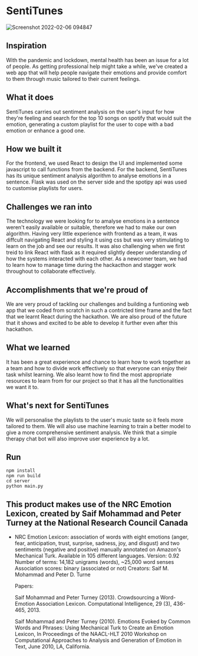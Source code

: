 # SentiTunes
![Screenshot 2022-02-06 094847](https://user-images.githubusercontent.com/81494714/152676570-1172ad9c-eab0-4402-b47e-0bf55d08d8ab.png)


## Inspiration
With the pandemic and lockdown, mental health has been an issue for a lot of people. As getting professional help might take a while, we've created a web app that will help people navigate their emotions and provide comfort to them through music tailored to their current feelings. 

## What it does
SentiTunes carries out sentiment analysis on the user's input for how they're feeling and search for the top 10 songs on spotify that would suit the emotion, generating a custom playlist for the user to cope with a bad emotion or enhance a good one. 

## How we built it
For the frontend, we used React to design the UI and implemented some javascript to call functions from the backend. 
For the backend, SentiTunes has its unique sentiment analysis algorithm to analyse emotions in a sentence. Flask was used on the server side and the spotipy api was used to customise playlists for users. 

## Challenges we ran into
The technology we were looking for to amalyse emotions in a sentence weren't easily available or suitable, therefore we had to make our own algorithm. Having very little experience with frontend as a team, it was diffcult navigating React and styling it using css but was very stimulating to learn on the job and see our results. It was also challenging when we first treid to link React with flask as it required slightly deeper understanding of how the systems interacted with each other.  As a newcomer team, we had to learn how to manage time during the hackacthon and stagger work throughout to collaborate effectively. 

## Accomplishments that we're proud of
We are very proud of tackling our challenges and building a funtioning web app that we coded from scratch in such a contricted time frame and the fact that we learnt React during the hackathon. We are also proud of the future that it shows and excited to be able to develop it further even after this hackathon. 

## What we learned
It has been a great experience and chance to learn how to work together as a team and how to divide work effectively so that everyone can enjoy their task whilst learning. We also learnt how to find the most appropriate resources to learn from for our project so that it has all the functionalities we want it to. 

## What's next for SentiTunes
We will personalise the playlists to the user's music taste so it feels more tailored to them. We will also use machine learning to train a better model to give a more comprehensive sentiment analysis. We think that a simple therapy chat bot will also improve user experience by a lot. 

## Run 
```
npm install 
npm run build
cd server
python main.py
```

## This product makes use of the NRC Emotion Lexicon, created by Saif Mohammad and Peter Turney at the National Research Council Canada

- NRC Emotion Lexicon: association of words with eight emotions (anger, fear, anticipation, trust, surprise, sadness, joy, and disgust) and two         sentiments (negative and positive) manually annotated on Amazon's Mechanical Turk. Available in 105 different languages.
    Version: 0.92
    Number of terms: 14,182 unigrams (words), ~25,000 word senses 
    Association scores: binary (associated or not)
    Creators: Saif M. Mohammad and Peter D. Turne
 
    Papers: 

    Saif Mohammad and Peter Turney (2013). Crowdsourcing a Word-Emotion Association Lexicon. Computational Intelligence, 29 (3), 436-465, 2013.
    
    Saif Mohammad and Peter Turney (2010). Emotions Evoked by Common Words and Phrases: Using Mechanical Turk to Create an Emotion Lexicon, In Proceedings of the NAACL-HLT 2010 Workshop on Computational Approaches to Analysis and Generation of Emotion in Text, June 2010, LA, California.
    

